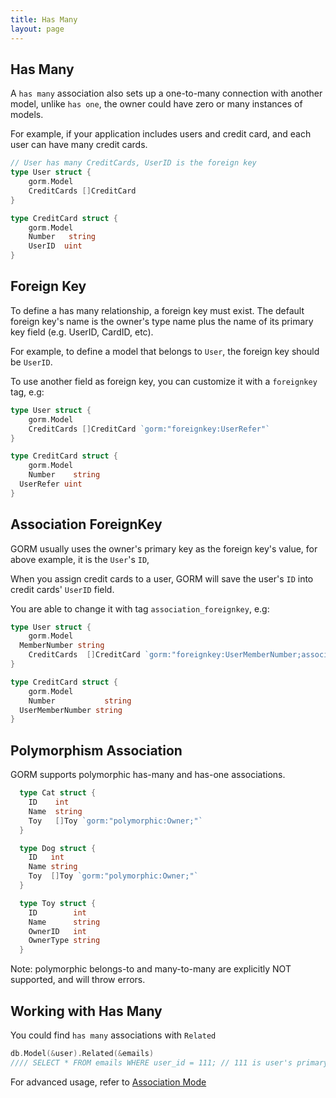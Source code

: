 ```yaml
---
title: Has Many
layout: page
---
```


## Has Many

A `has many` association also sets up a one-to-many connection with another model, unlike `has one`, the owner could have zero or many instances of models.

For example, if your application includes users and credit card, and each user can have many credit cards.

```go
// User has many CreditCards, UserID is the foreign key
type User struct {
    gorm.Model
    CreditCards []CreditCard
}

type CreditCard struct {
    gorm.Model
    Number   string
    UserID  uint
}
```

## Foreign Key

To define a has many relationship, a foreign key must exist. The default foreign key's name is the owner's type name plus the name of its primary key field (e.g. UserID, CardID, etc).

For example, to define a model that belongs to `User`, the foreign key should be `UserID`.

To use another field as foreign key, you can customize it with a `foreignkey` tag, e.g:

```go
type User struct {
    gorm.Model
    CreditCards []CreditCard `gorm:"foreignkey:UserRefer"`
}

type CreditCard struct {
    gorm.Model
    Number    string
  UserRefer uint
}
```

## Association ForeignKey

GORM usually uses the owner's primary key as the foreign key's value, for above example, it is the `User`'s `ID`,

When you assign credit cards to a user, GORM will save the user's `ID` into credit cards' `UserID` field.

You are able to change it with tag `association_foreignkey`, e.g:

```go
type User struct {
    gorm.Model
  MemberNumber string
    CreditCards  []CreditCard `gorm:"foreignkey:UserMemberNumber;association_foreignkey:MemberNumber"`
}

type CreditCard struct {
    gorm.Model
    Number           string
  UserMemberNumber string
}
```

## Polymorphism Association

GORM supports polymorphic has-many and has-one associations.

```go
  type Cat struct {
    ID    int
    Name  string
    Toy   []Toy `gorm:"polymorphic:Owner;"`
  }

  type Dog struct {
    ID   int
    Name string
    Toy  []Toy `gorm:"polymorphic:Owner;"`
  }

  type Toy struct {
    ID        int
    Name      string
    OwnerID   int
    OwnerType string
  }
```

Note: polymorphic belongs-to and many-to-many are explicitly NOT supported, and will throw errors.

## Working with Has Many

You could find `has many` associations with `Related`

```go
db.Model(&user).Related(&emails)
//// SELECT * FROM emails WHERE user_id = 111; // 111 is user's primary key
```

For advanced usage, refer to [Association Mode](/docs/associations.html#Association-Mode)
